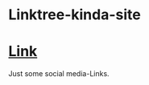 # Linktree-kinda-site

# [Link](https://laufeydev.github.io/Linktree-kinda-site/)

Just some social media-Links.


